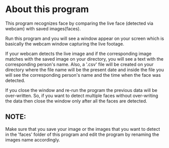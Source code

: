 # About this program
This program recognizes face by comparing the live face (detected via webcam) with saved images(faces).

Run this program and you will see a window appear on your screen which is basically the webcam window capturing the live footage.

If your webcam detects the live image and if the corresponding image matches with the saved image on your directory, you will see a text with the corresponding person's name. Also, a '.csv' file will be created on your directory where the file name will be the present date and inside the file you will see the corresponding person's name and the time when the face was detected.

If you close the window and re-run the program the previous data will be over-written. So, if you want to detect multiple faces without over-writing the data then close the window only after all the faces are detected.

## NOTE:
Make sure that you save your image or the images that you want to detect in the 'faces' folder of this program and edit the program by renaming the images name accordingly.
